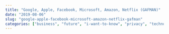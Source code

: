 ```yaml
---
title: "Google, Apple, Facebook, Microsoft, Amazon, Netflix (GAFMAN)"
date: "2019-08-06"
slug: "google-apple-facebook-microsoft-amazon-netflix-gafman"
categories: ["business", "future", "i-want-to-know", "privacy", "technology", "you-should-know"]
---
```



